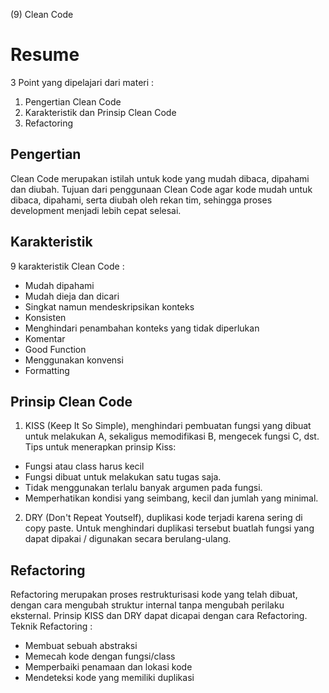 (9) Clean Code

# Resume
3 Point yang dipelajari dari materi :
1. Pengertian Clean Code
2. Karakteristik dan Prinsip Clean Code
3. Refactoring
## Pengertian
Clean Code merupakan istilah untuk kode yang mudah dibaca, dipahami dan diubah. Tujuan dari penggunaan Clean Code agar kode mudah untuk dibaca, dipahami, serta diubah oleh rekan tim, sehingga proses development menjadi lebih cepat selesai.

## Karakteristik
9 karakteristik Clean Code :
- Mudah dipahami
- Mudah dieja dan dicari
- Singkat namun mendeskripsikan konteks
- Konsisten
- Menghindari penambahan konteks yang tidak diperlukan
- Komentar
- Good Function
- Menggunakan konvensi
- Formatting

## Prinsip Clean Code
1. KISS (Keep It So Simple), menghindari pembuatan fungsi yang dibuat untuk melakukan A, sekaligus memodifikasi B, mengecek fungsi C, dst.
Tips untuk menerapkan prinsip Kiss:
- Fungsi atau class harus kecil
- Fungsi dibuat untuk melakukan satu tugas saja.
- Tidak menggunakan terlalu banyak argumen pada fungsi.
- Memperhatikan kondisi yang seimbang, kecil dan jumlah yang minimal.

2. DRY (Don't Repeat Youtself), duplikasi kode terjadi karena sering di copy paste. Untuk menghindari duplikasi tersebut buatlah fungsi yang dapat dipakai / digunakan secara berulang-ulang.

## Refactoring
Refactoring merupakan proses restrukturisasi kode yang telah dibuat, dengan cara mengubah struktur internal tanpa mengubah perilaku eksternal. Prinsip KISS dan DRY dapat dicapai dengan cara Refactoring.
Teknik Refactoring :
- Membuat sebuah abstraksi
- Memecah kode dengan fungsi/class
- Memperbaiki penamaan dan lokasi kode
- Mendeteksi kode yang memiliki duplikasi